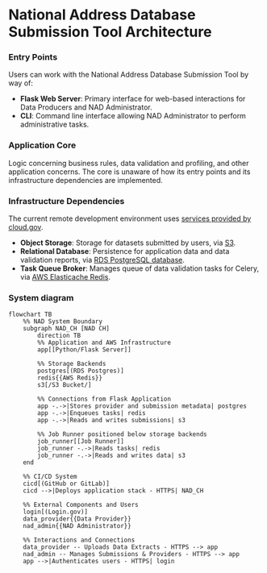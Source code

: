 # National Address Database Submission Tool Architecture

### Entry Points

Users can work with the National Address Database Submission Tool by way of:

- **Flask Web Server**: Primary interface for web-based interactions for Data
  Producers and NAD Administrator.
- **CLI**: Command line interface allowing NAD Administrator to perform
  administrative tasks.

### Application Core

Logic concerning business rules, data validation and profiling, and other
application concerns. The core is unaware of how its entry points and its
infrastructure dependencies are implemented.

### Infrastructure Dependencies

The current remote development environment uses [services provided by cloud.gov](https://cloud.gov/docs/services/intro/).

- **Object Storage**: Storage for datasets submitted by users, via
  [S3](https://cloud.gov/docs/services/s3/).
- **Relational Database**: Persistence for application data and data validation
  reports, via [RDS PostgreSQL database](https://cloud.gov/docs/services/relational-database/).
- **Task Queue Broker**: Manages queue of data validation tasks for Celery, via
  [AWS Elasticache Redis](https://cloud.gov/docs/services/aws-elasticache/).

### System diagram

```mermaid
flowchart TB
    %% NAD System Boundary
    subgraph NAD_CH [NAD CH]
        direction TB
        %% Application and AWS Infrastructure
        app[[Python/Flask Server]]

        %% Storage Backends
        postgres[(RDS Postgres)]
        redis{{AWS Redis}}
        s3[/S3 Bucket/]

        %% Connections from Flask Application
        app -.->|Stores provider and submission metadata| postgres
        app -.->|Enqueues tasks| redis
        app -.->|Reads and writes submissions| s3

        %% Job Runner positioned below storage backends
        job_runner[[Job Runner]]
        job_runner -.->|Reads tasks| redis
        job_runner -.->|Reads and writes data| s3
    end

    %% CI/CD System
    cicd[(GitHub or GitLab)]
    cicd -->|Deploys application stack - HTTPS| NAD_CH

    %% External Components and Users
    login[(Login.gov)]
    data_provider{{Data Provider}}
    nad_admin{{NAD Administrator}}

    %% Interactions and Connections
    data_provider -- Uploads Data Extracts - HTTPS --> app
    nad_admin -- Manages Submissions & Providers - HTTPS --> app
    app -->|Authenticates users - HTTPS| login
```
